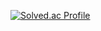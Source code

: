 [![Solved.ac Profile](http://mazassumnida.wtf/api/v2/generate_badge?boj=이름)](https://solved.ac/mooner92/)
